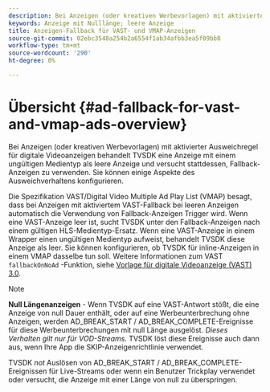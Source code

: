 ```yaml
---
description: Bei Anzeigen (oder kreativen Werbevorlagen) mit aktivierter Ausweichregel für digitale Videoanzeigen behandelt TVSDK eine Anzeige mit einem ungültigen Medientyp als leere Anzeige und versucht stattdessen, Fallback-Anzeigen zu verwenden. Sie können einige Aspekte des Ausweichverhaltens konfigurieren.
keywords: Anzeige mit Nulllänge; leere Anzeige
title: Anzeigen-Fallback für VAST- und VMAP-Anzeigen
source-git-commit: 02ebc3548a254b2a6554f1ab34afbb3ea5f09bb8
workflow-type: tm+mt
source-wordcount: '290'
ht-degree: 0%

---
```


# Übersicht {#ad-fallback-for-vast-and-vmap-ads-overview}

Bei Anzeigen (oder kreativen Werbevorlagen) mit aktivierter Ausweichregel für digitale Videoanzeigen behandelt TVSDK eine Anzeige mit einem ungültigen Medientyp als leere Anzeige und versucht stattdessen, Fallback-Anzeigen zu verwenden. Sie können einige Aspekte des Ausweichverhaltens konfigurieren.

Die Spezifikation VAST/Digital Video Multiple Ad Play List (VMAP) besagt, dass bei Anzeigen mit aktiviertem VAST-Fallback bei leeren Anzeigen automatisch die Verwendung von Fallback-Anzeigen Trigger wird. Wenn eine VAST-Anzeige leer ist, sucht TVSDK unter den Fallback-Anzeigen nach einem gültigen HLS-Medientyp-Ersatz. Wenn eine VAST-Anzeige in einem Wrapper einen ungültigen Medientyp aufweist, behandelt TVSDK diese Anzeige als leer. Sie können konfigurieren, ob TVSDK für inline-Anzeigen in einem VMAP dasselbe tun soll. Weitere Informationen zum VAST `fallbackOnNoAd` -Funktion, siehe [Vorlage für digitale Videoanzeige (VAST) 3.0](https://www.iab.net/guidelines/508676/digitalvideo/vsuite/vast).

>[!NOTE]
>
>**Null Längenanzeigen** - Wenn TVSDK auf eine VAST-Antwort stößt, die eine Anzeige von null Dauer enthält, oder auf eine Werbeunterbrechung ohne Anzeigen, werden AD_BREAK_START / AD_BREAK_COMPLETE-Ereignisse für diese Werbeunterbrechungen mit null Länge ausgelöst. *Dieses Verhalten gilt nur für VOD-Streams.* TVSDK löst diese Ereignisse auch dann aus, wenn Ihre App die SKIP-Anzeigenrichtlinie verwendet.
>
>TVSDK *not* Auslösen von AD_BREAK_START / AD_BREAK_COMPLETE-Ereignissen für Live-Streams oder wenn ein Benutzer Trickplay verwendet oder versucht, die Anzeige mit einer Länge von null zu überspringen.
